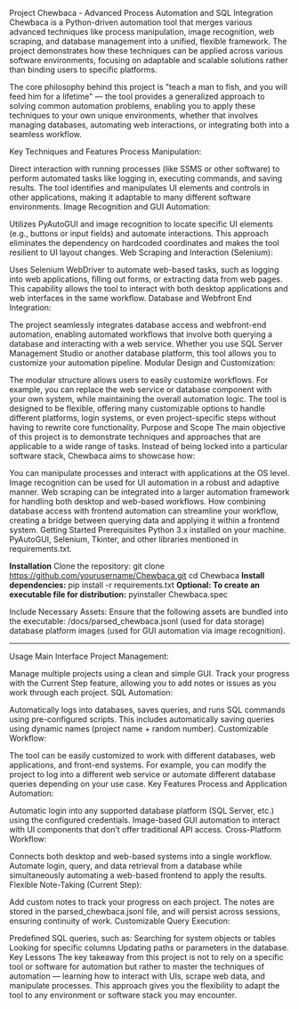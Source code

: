 Project Chewbaca - Advanced Process Automation and SQL Integration
Chewbaca is a Python-driven automation tool that merges various advanced techniques like process manipulation, image recognition, web scraping, and database management into a unified, flexible framework. The project demonstrates how these techniques can be applied across various software environments, focusing on adaptable and scalable solutions rather than binding users to specific platforms.

The core philosophy behind this project is "teach a man to fish, and you will feed him for a lifetime" — the tool provides a generalized approach to solving common automation problems, enabling you to apply these techniques to your own unique environments, whether that involves managing databases, automating web interactions, or integrating both into a seamless workflow.

Key Techniques and Features
Process Manipulation:

Direct interaction with running processes (like SSMS or other software) to perform automated tasks like logging in, executing commands, and saving results. The tool identifies and manipulates UI elements and controls in other applications, making it adaptable to many different software environments.
Image Recognition and GUI Automation:

Utilizes PyAutoGUI and image recognition to locate specific UI elements (e.g., buttons or input fields) and automate interactions. This approach eliminates the dependency on hardcoded coordinates and makes the tool resilient to UI layout changes.
Web Scraping and Interaction (Selenium):

Uses Selenium WebDriver to automate web-based tasks, such as logging into web applications, filling out forms, or extracting data from web pages. This capability allows the tool to interact with both desktop applications and web interfaces in the same workflow.
Database and Webfront End Integration:

The project seamlessly integrates database access and webfront-end automation, enabling automated workflows that involve both querying a database and interacting with a web service. Whether you use SQL Server Management Studio or another database platform, this tool allows you to customize your automation pipeline.
Modular Design and Customization:

The modular structure allows users to easily customize workflows. For example, you can replace the web service or database component with your own system, while maintaining the overall automation logic.
The tool is designed to be flexible, offering many customizable options to handle different platforms, login systems, or even project-specific steps without having to rewrite core functionality.
Purpose and Scope
The main objective of this project is to demonstrate techniques and approaches that are applicable to a wide range of tasks. Instead of being locked into a particular software stack, Chewbaca aims to showcase how:

You can manipulate processes and interact with applications at the OS level.
Image recognition can be used for UI automation in a robust and adaptive manner.
Web scraping can be integrated into a larger automation framework for handling both desktop and web-based workflows.
How combining database access with frontend automation can streamline your workflow, creating a bridge between querying data and applying it within a frontend system.
Getting Started
Prerequisites
Python 3.x installed on your machine.
PyAutoGUI, Selenium, Tkinter, and other libraries mentioned in requirements.txt.


**Installation**
Clone the repository:
git clone https://github.com/yourusername/Chewbaca.git
cd Chewbaca
**Install dependencies:**
pip install -r requirements.txt
**Optional: To create an executable file for distribution:**
pyinstaller Chewbaca.spec

Include Necessary Assets: Ensure that the following assets are bundled into the executable:
/docs/parsed_chewbaca.jsonl (used for data storage)
database platform images (used for GUI automation via image recognition).


--------------------------------------------------------------------


Usage
Main Interface
Project Management:

Manage multiple projects using a clean and simple GUI. Track your progress with the Current Step feature, allowing you to add notes or issues as you work through each project.
SQL Automation:

Automatically logs into databases, saves queries, and runs SQL commands using pre-configured scripts. This includes automatically saving queries using dynamic names (project name + random number).
Customizable Workflow:

The tool can be easily customized to work with different databases, web applications, and front-end systems. For example, you can modify the project to log into a different web service or automate different database queries depending on your use case.
Key Features
Process and Application Automation:

Automatic login into any supported database platform (SQL Server, etc.) using the configured credentials.
Image-based GUI automation to interact with UI components that don’t offer traditional API access.
Cross-Platform Workflow:

Connects both desktop and web-based systems into a single workflow. Automate login, query, and data retrieval from a database while simultaneously automating a web-based frontend to apply the results.
Flexible Note-Taking (Current Step):

Add custom notes to track your progress on each project. The notes are stored in the parsed_chewbaca.jsonl file, and will persist across sessions, ensuring continuity of work.
Customizable Query Execution:

Predefined SQL queries, such as:
Searching for system objects or tables
Looking for specific columns
Updating paths or parameters in the database.
Key Lessons
The key takeaway from this project is not to rely on a specific tool or software for automation but rather to master the techniques of automation — learning how to interact with UIs, scrape web data, and manipulate processes. This approach gives you the flexibility to adapt the tool to any environment or software stack you may encounter.
